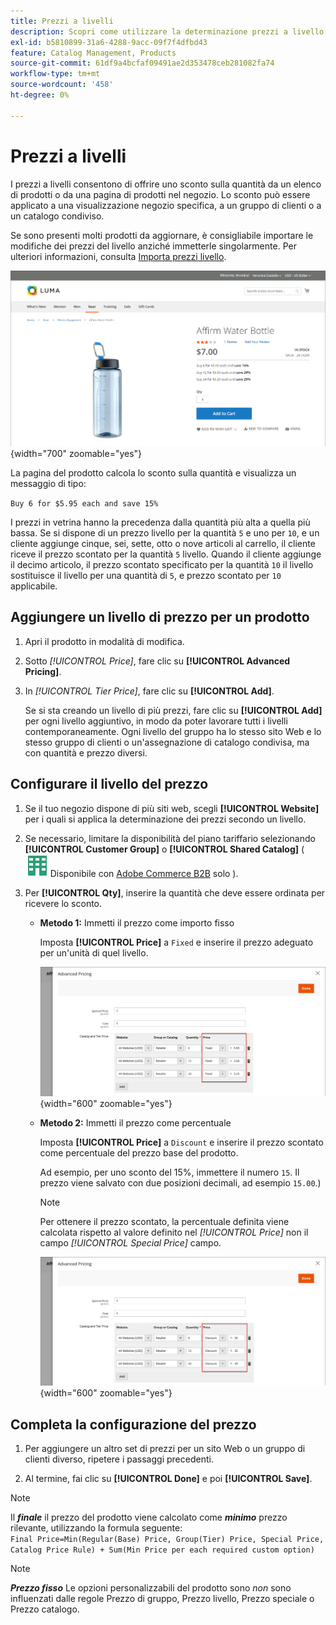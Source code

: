 ```yaml
---
title: Prezzi a livelli
description: Scopri come utilizzare la determinazione prezzi a livello per offrire uno sconto sulla quantità da un elenco di prodotti o da una pagina di prodotti.
exl-id: b5810899-31a6-4288-9acc-09f7f4dfbd43
feature: Catalog Management, Products
source-git-commit: 61df9a4bcfaf09491ae2d353478ceb281082fa74
workflow-type: tm+mt
source-wordcount: '458'
ht-degree: 0%

---
```


# Prezzi a livelli

I prezzi a livelli consentono di offrire uno sconto sulla quantità da un elenco di prodotti o da una pagina di prodotti nel negozio. Lo sconto può essere applicato a una visualizzazione negozio specifica, a un gruppo di clienti o a un catalogo condiviso.

Se sono presenti molti prodotti da aggiornare, è consigliabile importare le modifiche dei prezzi del livello anziché immetterle singolarmente. Per ulteriori informazioni, consulta [Importa prezzi livello](../systems/data-import-price-tier.md).

![Prezzo di listino su una pagina di prodotto della vetrina](./assets/product-price-tier-storefront.png){width="700" zoomable="yes"}

La pagina del prodotto calcola lo sconto sulla quantità e visualizza un messaggio di tipo:

`Buy 6 for $5.95 each and save 15%`

I prezzi in vetrina hanno la precedenza dalla quantità più alta a quella più bassa. Se si dispone di un prezzo livello per la quantità `5` e uno per `10`, e un cliente aggiunge cinque, sei, sette, otto o nove articoli al carrello, il cliente riceve il prezzo scontato per la quantità `5` livello. Quando il cliente aggiunge il decimo articolo, il prezzo scontato specificato per la quantità `10` il livello sostituisce il livello per una quantità di `5`, e prezzo scontato per `10` applicabile.

## Aggiungere un livello di prezzo per un prodotto

1. Apri il prodotto in modalità di modifica.

1. Sotto _[!UICONTROL Price]_, fare clic su **[!UICONTROL Advanced Pricing]**.

1. In _[!UICONTROL Tier Price]_, fare clic su **[!UICONTROL Add]**.

   Se si sta creando un livello di più prezzi, fare clic su **[!UICONTROL Add]** per ogni livello aggiuntivo, in modo da poter lavorare tutti i livelli contemporaneamente. Ogni livello del gruppo ha lo stesso sito Web e lo stesso gruppo di clienti o un&#39;assegnazione di catalogo condivisa, ma con quantità e prezzo diversi.

## Configurare il livello del prezzo

1. Se il tuo negozio dispone di più siti web, scegli **[!UICONTROL Website]** per i quali si applica la determinazione dei prezzi secondo un livello.

1. Se necessario, limitare la disponibilità del piano tariffario selezionando **[!UICONTROL Customer Group]** o **[!UICONTROL Shared Catalog]** (![Adobe Commerce B2B](../assets/b2b.svg) Disponibile con [Adobe Commerce B2B](./b2b/../introduction.md) solo ).

1. Per **[!UICONTROL Qty]**, inserire la quantità che deve essere ordinata per ricevere lo sconto.

   - **Metodo 1:** Immetti il prezzo come importo fisso

     Imposta **[!UICONTROL Price]** a `Fixed` e inserire il prezzo adeguato per un&#39;unità di quel livello.

     ![Livello Prezzo come importo fisso](./assets/product-price-tier-fixed.png){width="600" zoomable="yes"}

   - **Metodo 2:** Immetti il prezzo come percentuale

     Imposta **[!UICONTROL Price]** a `Discount` e inserire il prezzo scontato come percentuale del prezzo base del prodotto.

     Ad esempio, per uno sconto del 15%, immettere il numero `15`. Il prezzo viene salvato con due posizioni decimali, ad esempio `15.00`.)

     >[!NOTE]
     >
     >Per ottenere il prezzo scontato, la percentuale definita viene calcolata rispetto al valore definito nel _[!UICONTROL Price]_ non il campo _[!UICONTROL Special Price]_ campo.

     ![Livello prezzo in percentuale](./assets/product-price-tier-discount.png){width="600" zoomable="yes"}

## Completa la configurazione del prezzo

1. Per aggiungere un altro set di prezzi per un sito Web o un gruppo di clienti diverso, ripetere i passaggi precedenti.

1. Al termine, fai clic su **[!UICONTROL Done]** e poi **[!UICONTROL Save]**.

>[!NOTE]
>
>Il **_finale_** il prezzo del prodotto viene calcolato come **_minimo_** prezzo rilevante, utilizzando la formula seguente: <br/>`Final Price=Min(Regular(Base) Price, Group(Tier) Price, Special Price, Catalog Price Rule) + Sum(Min Price per each required custom option)`

>[!NOTE]
>
>**_Prezzo fisso_** Le opzioni personalizzabili del prodotto sono _non_ sono influenzati dalle regole Prezzo di gruppo, Prezzo livello, Prezzo speciale o Prezzo catalogo.
